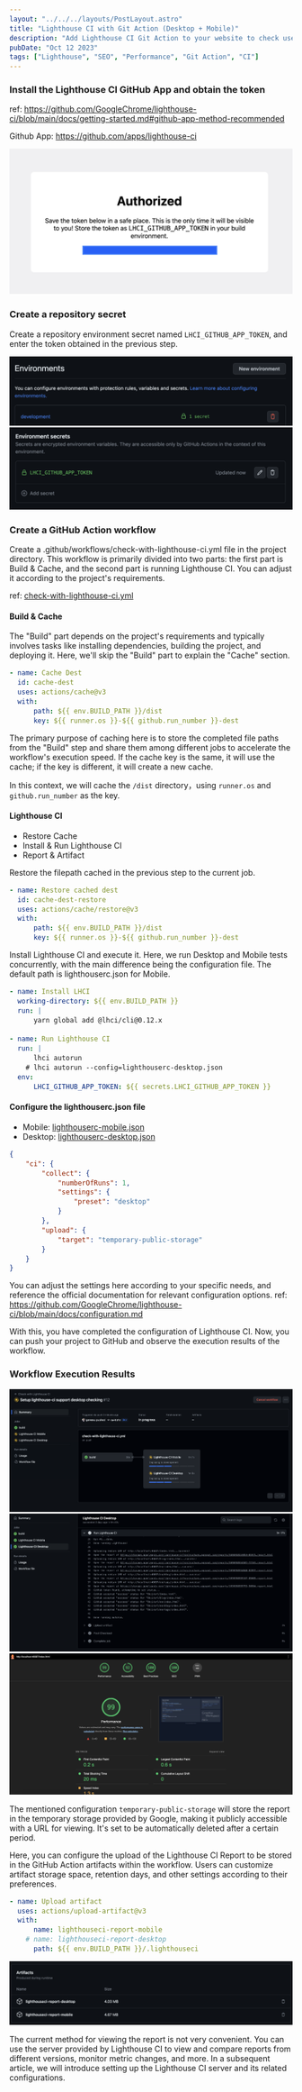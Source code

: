 ```yaml
---
layout: "../../../layouts/PostLayout.astro"
title: "Lighthouse CI with Git Action (Desktop + Mobile)"
description: "Add Lighthouse CI Git Action to your website to check user experience, performance, SEO, and other metrics"
pubDate: "Oct 12 2023"
tags: ["Lighthouse", "SEO", "Performance", "Git Action", "CI"]
---
```


### Install the Lighthouse CI GitHub App and obtain the token

ref: <https://github.com/GoogleChrome/lighthouse-ci/blob/main/docs/getting-started.md#github-app-method-recommended>

Github App: <https://github.com/apps/lighthouse-ci>

![](../../../assets/images/lighthouse-github-app-token.png)

### Create a repository secret

Create a repository environment secret named <code>LHCI_GITHUB_APP_TOKEN</code>, and enter the token obtained in the previous step.

![](../../../assets/images/lighthouse-repo-environment-secret-1.png)![](../../../assets/images/lighthouse-repo-environment-secret-2.png)

### Create a GitHub Action workflow

Create a </code>.github/workflows/check-with-lighthouse-ci.yml</code> file in the project directory. This workflow is primarily divided into two parts: the first part is Build & Cache, and the second part is running Lighthouse CI. You can adjust it according to the project's requirements.

ref: [check-with-lighthouse-ci.yml](https://github.com/genexu/genexu.github.io/blob/main/.github/workflows/check-with-lighthouse-ci.yml)

#### Build & Cache

The "Build" part depends on the project's requirements and typically involves tasks like installing dependencies, building the project, and deploying it. Here, we'll skip the "Build" part to explain the "Cache" section.

```yaml
- name: Cache Dest
  id: cache-dest
  uses: actions/cache@v3
  with:
      path: ${{ env.BUILD_PATH }}/dist
      key: ${{ runner.os }}-${{ github.run_number }}-dest
```

The primary purpose of caching here is to store the completed file paths from the "Build" step and share them among different jobs to accelerate the workflow's execution speed. If the cache key is the same, it will use the cache; if the key is different, it will create a new cache.

In this context, we will cache the <code>/dist</code> directory，using <code>runner.os</code> and <code>github.run_number</code> as the key.

#### Lighthouse CI

-   Restore Cache
-   Install & Run Lighthouse CI
-   Report & Artifact

Restore the filepath cached in the previous step to the current job.

```yaml
- name: Restore cached dest
  id: cache-dest-restore
  uses: actions/cache/restore@v3
  with:
      path: ${{ env.BUILD_PATH }}/dist
      key: ${{ runner.os }}-${{ github.run_number }}-dest
```

Install Lighthouse CI and execute it. Here, we run Desktop and Mobile tests concurrently, with the main difference being the configuration file. The default path is lighthouserc.json for Mobile.

```yaml
- name: Install LHCI
  working-directory: ${{ env.BUILD_PATH }}
  run: |
      yarn global add @lhci/cli@0.12.x

- name: Run Lighthouse CI
  run: |
      lhci autorun
    # lhci autorun --config=lighthouserc-desktop.json
  env:
      LHCI_GITHUB_APP_TOKEN: ${{ secrets.LHCI_GITHUB_APP_TOKEN }}
```

#### Configure the lighthouserc.json file

-   Mobile: [lighthouserc-mobile.json](https://github.com/genexu/genexu.github.io/blob/main/lighthouserc.json)
-   Desktop: [lighthouserc-desktop.json](https://github.com/genexu/genexu.github.io/blob/main/lighthouserc-desktop.json)

```json
{
	"ci": {
		"collect": {
			"numberOfRuns": 1,
			"settings": {
				"preset": "desktop"
			}
		},
		"upload": {
			"target": "temporary-public-storage"
		}
	}
}
```

You can adjust the settings here according to your specific needs, and reference the official documentation for relevant configuration options.
ref: <https://github.com/GoogleChrome/lighthouse-ci/blob/main/docs/configuration.md>

With this, you have completed the configuration of Lighthouse CI. Now, you can push your project to GitHub and observe the execution results of the workflow.

### Workflow Execution Results

![](../../../assets/images/lighthouse-workflow.png)![](../../../assets/images/lighthouse-git-action-output.png)![](../../../assets/images/lighthouse-report.png)

The mentioned configuration <code>temporary-public-storage</code> will store the report in the temporary storage provided by Google, making it publicly accessible with a URL for viewing. It's set to be automatically deleted after a certain period.

Here, you can configure the upload of the Lighthouse CI Report to be stored in the GitHub Action artifacts within the workflow. Users can customize artifact storage space, retention days, and other settings according to their preferences.

```yaml
- name: Upload artifact
  uses: actions/upload-artifact@v3
  with:
      name: lighthouseci-report-mobile
    # name: lighthouseci-report-desktop
      path: ${{ env.BUILD_PATH }}/.lighthouseci
```

![](../../../assets/images/lighthouse-git-action-artifacts.png)

The current method for viewing the report is not very convenient. You can use the server provided by Lighthouse CI to view and compare reports from different versions, monitor metric changes, and more. In a subsequent article, we will introduce setting up the Lighthouse CI server and its related configurations.
